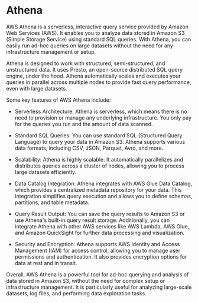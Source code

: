 # Athena

AWS Athena is a serverless, interactive query service provided by Amazon Web Services (AWS). It enables you to analyze data stored in Amazon S3 (Simple Storage Service) using standard SQL queries. With Athena, you can easily run ad-hoc queries on large datasets without the need for any infrastructure management or setup.

Athena is designed to work with structured, semi-structured, and unstructured data. It uses Presto, an open-source distributed SQL query engine, under the hood. Athena automatically scales and executes your queries in parallel across multiple nodes to provide fast query performance, even with large datasets.

Some key features of AWS Athena include:

- Serverless Architecture: Athena is serverless, which means there is no need to provision or manage any underlying infrastructure. You only pay for the queries you run and the amount of data scanned.

- Standard SQL Queries: You can use standard SQL (Structured Query Language) to query your data in Amazon S3. Athena supports various data formats, including CSV, JSON, Parquet, Avro, and more.

- Scalability: Athena is highly scalable. It automatically parallelizes and distributes queries across a cluster of nodes, allowing you to process large datasets efficiently.

- Data Catalog Integration: Athena integrates with AWS Glue Data Catalog, which provides a centralized metadata repository for your data. This integration simplifies query execution and allows you to define schemas, partitions, and table metadata.

- Query Result Output: You can save the query results to Amazon S3 or use Athena's built-in query result storage. Additionally, you can integrate Athena with other AWS services like AWS Lambda, AWS Glue, and Amazon QuickSight for further data processing and visualization.

- Security and Encryption: Athena supports AWS Identity and Access Management (IAM) for access control, allowing you to manage user permissions and authentication. It also provides encryption options for data at rest and in transit.

Overall, AWS Athena is a powerful tool for ad-hoc querying and analysis of data stored in Amazon S3, without the need for complex setup or infrastructure management. It is particularly useful for analyzing large-scale datasets, log files, and performing data exploration tasks.
